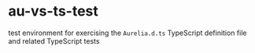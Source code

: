 au-vs-ts-test
=============

test environment for exercising the `Aurelia.d.ts` TypeScript definition file and related TypeScript tests
